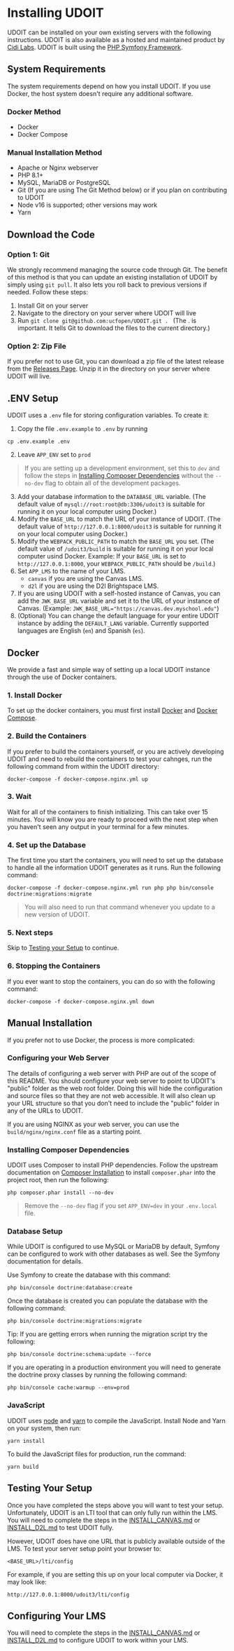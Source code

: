 # Installing UDOIT
UDOIT can be installed on your own existing servers with the following instructions. UDOIT is also available as a hosted and maintained product by [Cidi Labs](https://cidilabs.com). UDOIT is built using the [PHP Symfony Framework](https://symfony.com).

## System Requirements
The system requirements depend on how you install UDOIT.  If you use Docker, the host system doesn't require any additional software.

### Docker Method
* Docker
* Docker Compose

### Manual Installation Method
* Apache or Nginx webserver
* PHP 8.1+
* MySQL, MariaDB or PostgreSQL
* Git (If you are using The Git Method below) or if you plan on contributing to UDOIT
* Node v16 is supported; other versions may work
* Yarn

## Download the Code
### Option 1: Git
We strongly recommend managing the source code through Git. The benefit of this method is that you can update an existing installation of UDOIT by simply using `git pull`. It also lets you roll back to previous versions if needed. Follow these steps:

1. Install Git on your server
2. Navigate to the directory on your server where UDOIT will live
3. Run `git clone git@github.com:ucfopen/UDOIT.git . ` (The . is important. It tells Git to download the files to the current directory.)

### Option 2: Zip File
If you prefer not to use Git, you can download a zip file of the latest release from the [Releases Page](https://github.com/ucfopen/UDOIT/releases).  Unzip it in the directory on your server where UDOIT will live.

## .ENV Setup
UDOIT uses a `.env` file for storing configuration variables. To create it:

1. Copy the file `.env.example` to `.env` by running
```
cp .env.example .env
```
2. Leave `APP_ENV` set to `prod`
> If you are setting up a development environment, set this to `dev` and follow the steps in [Installing Composer Dependencies](#installing-composer-dependencies) without the `--no-dev` flag to obtain all of the development packages.
3. Add your database information to the `DATABASE_URL` variable.  (The default value of `mysql://root:root@db:3306/udoit3` is suitable for running it on your local computer using Docker.)
4. Modify the `BASE_URL` to match the URL of your instance of UDOIT.  (The default value of `http://127.0.0.1:8000/udoit3` is suitable for running it on your local computer using Docker.)
5. Modify the `WEBPACK_PUBLIC_PATH` to match the `BASE_URL` you set.  (The default value of `/udoit3/build` is suitable for running it on your local computer usind Docker.  Example:  If your `BASE_URL` is set to `http://127.0.0.1:8000`, your `WEBPACK_PUBLIC_PATH` should be `/build`.)
6. Set `APP_LMS` to the name of your LMS.
   * `canvas` if you are using the Canvas LMS.
   * `d2l` if you are using the D2l Brightspace LMS.
7. If you are using UDOIT with a self-hosted instance of Canvas, you can add the `JWK_BASE_URL` variable and set it to the URL of your instance of Canvas. (Example: `JWK_BASE_URL="https://canvas.dev.myschool.edu"`)
8. (Optional) You can change the default language for your entire UDOIT instance by adding the `DEFAULT_LANG` variable. Currently supported languages are English (`en`) and Spanish (`es`).

## Docker
We provide a fast and simple way of setting up a local UDOIT instance through the use of Docker containers.

### 1. Install Docker
To set up the docker containers, you must first install [Docker](https://docs.docker.com/get-docker/) and [Docker Compose](https://docs.docker.com/compose/install/).

### 2. Build the Containers
If you prefer to build the containers yourself, or you are actively developing UDOIT and need to rebuild the containers to test your cahnges, run the following command from within the UDOIT directory:

    docker-compose -f docker-compose.nginx.yml up

### 3. Wait
Wait for all of the containers to finish initializing.  This can take over 15 minutes.  You will know you are ready to proceed with the next step when you haven't seen any output in your terminal for a few minutes.

### 4. Set up the Database
The first time you start the containers, you will need to set up the database to handle all the information UDOIT generates as it runs.  Run the following command:

    docker-compose -f docker-compose.nginx.yml run php php bin/console doctrine:migrations:migrate

> You will also need to run that command whenever you update to a new version of UDOIT.

### 5. Next steps
Skip to [Testing your Setup](#testing-your-setup) to continue.

### 6. Stopping the Containers
If you ever want to stop the containers, you can do so with the following command:

    docker-compose -f docker-compose.nginx.yml down



## Manual Installation
If you prefer not to use Docker, the process is more complicated:

### Configuring your Web Server
The details of configuring a web server with PHP are out of the scope of this README. You should configure your web server to point to UDOIT's "public" folder as the web root folder. Doing this will hide the configuration and source files so that they are not web accessible. It will also clean up your URL structure so that you don't need to include the "public" folder in any of the URLs to UDOIT.

If you are using NGINX as your web server, you can use the `build/nginx/nginx.conf` file as a starting point.

### Installing Composer Dependencies
UDOIT uses Composer to install PHP dependencies. Follow the upstream documentation on [Composer Installation](https://getcomposer.org/download/) to install `composer.phar` into the project root, then run the following:

    php composer.phar install --no-dev

> Remove the `--no-dev` flag if you set `APP_ENV=dev` in your `.env.local` file.

### Database Setup
While UDOIT is configured to use MySQL or MariaDB by default, Symfony can be configured to work with other databases as well. See the Symfony documentation for details.

Use Symfony to create the database with this command:

    php bin/console doctrine:database:create

Once the database is created you can populate the database with the following command:

    php bin/console doctrine:migrations:migrate

Tip: If you are getting errors when running the migration script try the following:

    php bin/console doctrine:schema:update --force

If you are operating in a production environment you will need to generate the doctrine proxy classes by running the following command:

    php bin/console cache:warmup --env=prod

### JavaScript
UDOIT uses [node](https://nodejs.org) and [yarn](https://yarnpkg.com/) to compile the JavaScript. Install Node and Yarn on your system, then run:

    yarn install

To build the JavaScript files for production, run the command:

    yarn build

## Testing Your Setup
Once you have completed the steps above you will want to test your setup. Unfortunately, UDOIT is an LTI tool that can only fully run within the LMS. You will need to complete the steps in the [INSTALL_CANVAS.md](INSTALL_CANVAS.md) or [INSTALL_D2L.md](INSTALL_D2L.md) to test UDOIT fully.

However, UDOIT does have one URL that is publicly available outside of the LMS. To test your server setup point your browser to:

    <BASE_URL>/lti/config

For example, if you are setting this up on your local computer via Docker, it may look like:

    http://127.0.0.1:8000/udoit3/lti/config

## Configuring Your LMS
You will need to complete the steps in the [INSTALL_CANVAS.md](INSTALL_CANVAS.md) or [INSTALL_D2L.md](INSTALL_D2L.md) to configure UDOIT to work within your LMS.
